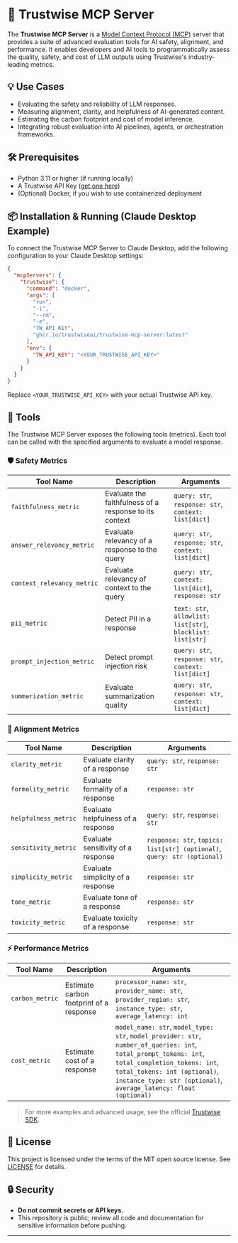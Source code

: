 # 🦉 Trustwise MCP Server

The **Trustwise MCP Server** is a [Model Context Protocol (MCP)](https://modelcontextprotocol.io/introduction) server that provides a suite of advanced evaluation tools for AI safety, alignment, and performance. It enables developers and AI tools to programmatically assess the quality, safety, and cost of LLM outputs using Trustwise's industry-leading metrics.

## 💡 Use Cases

- Evaluating the safety and reliability of LLM responses.
- Measuring alignment, clarity, and helpfulness of AI-generated content.
- Estimating the carbon footprint and cost of model inference.
- Integrating robust evaluation into AI pipelines, agents, or orchestration frameworks.

## 🛠️ Prerequisites

- Python 3.11 or higher (if running locally)
- A Trustwise API Key ([get one here](https://trustwise.ai))
- (Optional) Docker, if you wish to use containerized deployment

## 📦 Installation & Running (Claude Desktop Example)

To connect the Trustwise MCP Server to Claude Desktop, add the following configuration to your Claude Desktop settings:

```json
{
  "mcpServers": {
    "trustwise": {
      "command": "docker",
      "args": [
        "run",
        "-i",
        "--rm",
        "-e",
        "TW_API_KEY",
        "ghcr.io/trustwiseai/trustwise-mcp-server:latest"
      ],
      "env": {
        "TW_API_KEY": "<YOUR_TRUSTWISE_API_KEY>"
      }
    }
  }
}
```

Replace `<YOUR_TRUSTWISE_API_KEY>` with your actual Trustwise API key.

## 🧰 Tools

The Trustwise MCP Server exposes the following tools (metrics). Each tool can be called with the specified arguments to evaluate a model response.

### 🛡️ Safety Metrics

| Tool Name                | Description                                               | Arguments                                                                                  |
|--------------------------|-----------------------------------------------------------|--------------------------------------------------------------------------------------------|
| `faithfulness_metric`    | Evaluate the faithfulness of a response to its context    | `query: str`, `response: str`, `context: list[dict]`                                       |
| `answer_relevancy_metric`| Evaluate relevancy of a response to the query             | `query: str`, `response: str`, `context: list[dict]`                                       |
| `context_relevancy_metric`| Evaluate relevancy of context to the query               | `query: str`, `context: list[dict]`, `response: str`                                       |
| `pii_metric`             | Detect PII in a response                                 | `text: str`, `allowlist: list[str]`, `blocklist: list[str]`                                |
| `prompt_injection_metric`| Detect prompt injection risk                             | `query: str`, `response: str`, `context: list[dict]`                                       |
| `summarization_metric`   | Evaluate summarization quality                           | `query: str`, `response: str`, `context: list[dict]`                                       |

### 🎯 Alignment Metrics

| Tool Name                | Description                                               | Arguments                                                                                  |
|--------------------------|-----------------------------------------------------------|--------------------------------------------------------------------------------------------|
| `clarity_metric`         | Evaluate clarity of a response                           | `query: str`, `response: str`                                                              |
| `formality_metric`       | Evaluate formality of a response                         | `response: str`                                                                            |
| `helpfulness_metric`     | Evaluate helpfulness of a response                       | `query: str`, `response: str`                                                              |
| `sensitivity_metric`     | Evaluate sensitivity of a response                       | `response: str`, `topics: list[str] (optional)`, `query: str (optional)`                   |
| `simplicity_metric`      | Evaluate simplicity of a response                        | `response: str`                                                                            |
| `tone_metric`            | Evaluate tone of a response                              | `response: str`                                                                            |
| `toxicity_metric`        | Evaluate toxicity of a response                          | `response: str`                                                                            |

### ⚡ Performance Metrics

| Tool Name                | Description                                               | Arguments                                                                                  |
|--------------------------|-----------------------------------------------------------|--------------------------------------------------------------------------------------------|
| `carbon_metric`          | Estimate carbon footprint of a response                   | `processor_name: str`, `provider_name: str`, `provider_region: str`, `instance_type: str`, `average_latency: int` |
| `cost_metric`            | Estimate cost of a response                              | `model_name: str`, `model_type: str`, `model_provider: str`, `number_of_queries: int`, `total_prompt_tokens: int`, `total_completion_tokens: int`, `total_tokens: int (optional)`, `instance_type: str (optional)`, `average_latency: float (optional)` |

> For more examples and advanced usage, see the official [Trustwise SDK](https://pypi.org/project/trustwise/).

## 📄 License

This project is licensed under the terms of the MIT open source license. See [LICENSE](./LICENSE) for details.

## 🔒 Security

- **Do not commit secrets or API keys.**
- This repository is public; review all code and documentation for sensitive information before pushing.

---